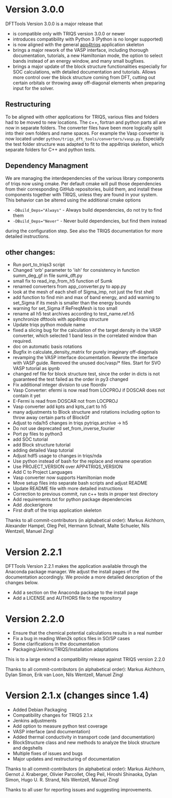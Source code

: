 Version 3.0.0
=============

DFTTools Version 3.0.0 is a major release that

* is compatible only with TRIQS version 3.0.0 or newer
* introduces compatibility with Python 3 (Python is no longer supported)
* is now aligned with the general [app4triqs](https://github.com/TRIQS/app4triqs) application skeleton
* brings a major rework of the VASP interface, including thorough documentation, tutorials, a new Hamiltonian mode, the option to select bands instead of an energy window, and many small bugfixes.
* brings a major update of the block structure functionalities especially for SOC calculations, with detailed documentation and tutorials. Allows more control over the block structure coming from DFT, cutting out certain orbitals or throwing away off-diagonal elements when preparing input for the solver.

Restructuring
-------------
To be aligned with other applications for TRIQS, various files and folders had to be moved to new locations. The c++, fortran and python parts all are now in separate folders. The converter files have been more logically split into their own folders and name spaces. For example the Vasp converter is now located under `python/triqs_dft_tools/converters/vasp.py`. Especially the test folder structure was adapted to fit to the app4triqs skeleton, which separate folders for C++ and python tests.

Dependency Managment
--------------------
We are managing the interdependencies of the various library components of triqs now using cmake.
Per default cmake will pull those dependencies from their corresponding
GitHub repositories, build them, and install these components together
with TRIQS, unless they are found in your system.
This behavior can be altered using the additional cmake options

* `-DBuild_Deps="Always"` - Always build dependencies, do not try to find them
* `-DBuild_Deps="Never"` - Never build dependencies, but find them instead

during the configuration step. See also the TRIQS documentation for more detailed instructions.

other changes:
-------------
* Run port_to_triqs3 script
* Changed 'orb' parameter to 'ish' for consistency in function summ_deg_gf in file sumk_dft.py
* small fix to read_inp_from_h5 function of Sumk
* renamed converters from app_converter.py to app.py
* look at the mesh of each shell of Sigma_imp, not just the first shell
* add function to find min and max of band energy, and add warning to set_Sigma if its mesh is smaller than the energy bounds
* warning for set_Sigma if ReFreqMesh is too small
* rename all h5 test archives according to test_name.ref.h5
* synchronize dfttools with app4triqs structure
* Update triqs python module name
* fixed a slicing bug for the calculation of the target density in the VASP converter, which selected 1 band less in the correlated window than required.
* doc on automatic basis rotations
* Bugfix in calculate_density_matrix for purely imaginary off-diagonals
* revamping the VASP interface documentation. Rewrote the interface with VASP guide. Removed the unused doc/vasp/* files. Start for SVO VASP tutorial as ipynb
* changed ref file for block structure test, since the order in dicts is not guaranteed the test failed as the order in py3 changed
* Fix additional integer division to use floordiv
* Vasp Converter: efermi is now read from LOCPROJ if DOSCAR does not contain it yet
* E-Fermi is read from DOSCAR not from LOCPROJ
* Vasp converter add kpts and kpts_cart to h5
* many adjustments to Block structure and rotations including option to throw away certain parts of BlockGf
* Adjust to nda/h5 changes in triqs pytriqs.archive -> h5
* Do not use deprecated set_from_inverse_fourier
* Port py files to python3
* add SOC tutorial
* add Block structure tutorial
* adding detailed Vasp tutorial
* Adjust hdf5 usage to changes in triqs/nda
* Use python instead of bash for the replace and rename operation
* Use PROJECT_VERSION over APP4TRIQS_VERSION
* Add C to Project Languages
* Vasp converter now supports Hamiltonian mode
* Move setup files into separate bash scripts and adjust README
* Update README file with more detailed instructions
* Correction to previous commit, run c++ tests in proper test directory
* Add requirements.txt for python package dependencies
* Add .dockerignore
* First draft of the triqs application skeleton


Thanks to all commit-contributors (in alphabetical order):
Markus Aichhorn, Alexander Hampel, Oleg Peil, Hermann Schnait, Malte Schueler, Nils Wentzell, Manuel Zingl


Version 2.2.1
=============

DFTTools Version 2.2.1 makes the application available
through the Anaconda package manager. We adjust
the install pages of the documentation accordingly.
We provide a more detailed description of the changes below.

* Add a section on the Anaconda package to the install page
* Add a LICENSE and AUTHORS file to the repository


Version 2.2.0
=============

* Ensure that the chemical potential calculations results in a real number
* Fix a bug in reading Wien2k optics files in SO/SP cases
* Some clarifications in the documentation
* Packaging/Jenkins/TRIQS/Installation adaptations

This is to a large extend a compatibility release against TRIQS version 2.2.0

Thanks to all commit-contributors (in alphabetical order):
Markus Aichhorn, Dylan Simon, Erik van Loon, Nils Wentzell, Manuel Zingl


Version 2.1.x (changes since 1.4)
=================================

* Added Debian Packaging
* Compatibility changes for TRIQS 2.1.x
* Jenkins adjustments
* Add option to measure python test coverage
* VASP interface (and documentation)
* Added thermal conductivity in transport code (and documentation)
* BlockStructure class and new methods to analyze the block structure and degshells
* Multiple fixes of issues and bugs
* Major updates and restructuring of documentation



Thanks to all commit-contributors (in alphabetical order):
Markus Aichhorn, Gernot J. Kraberger, Olivier Parcollet, Oleg Peil, Hiroshi Shinaoka, Dylan Simon, Hugo U. R. Strand, Nils Wentzell, Manuel Zingl

Thanks to all user for reporting issues and suggesting improvements.
